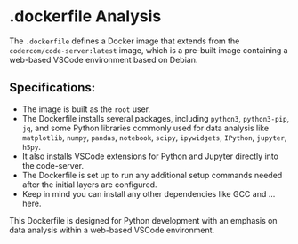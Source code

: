 # .dockerfile Analysis

The `.dockerfile` defines a Docker image that extends from the `codercom/code-server:latest` image, which is a pre-built image containing a web-based VSCode environment based on Debian.

## Specifications:

- The image is built as the `root` user.
- The Dockerfile installs several packages, including `python3`, `python3-pip`, `jq`, and some Python libraries commonly used for data analysis like `matplotlib`, `numpy`, `pandas`, `notebook`, `scipy`, `ipywidgets`, `IPython`, `jupyter`, `h5py`.
- It also installs VSCode extensions for Python and Jupyter directly into the code-server.
- The Dockerfile is set up to run any additional setup commands needed after the initial layers are configured.
- Keep in mind you can install any other dependencies like GCC and ... here.

This Dockerfile is designed for Python development with an emphasis on data analysis within a web-based VSCode environment.
